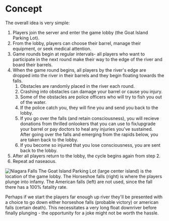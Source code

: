 # Concept
The overall idea is very simple:
1. Players join the server and enter the game lobby (the Goat Island Parking Lot).
2. From the lobby, players can choose their barrel, manage their equipment, or seek medical attention.
3. Game rounds begin at regular intervals- all players who want to participate in the next round make their way to the edge of the river and board their barrels.
4. When the game round begins, all players by the river's edge are dropped into the river in their barrels and they begin floating towards the falls.
	1. Obstacles are randomly placed in the river each round.
	2. Crashing into obstacles can damage your barrel or cause you injury.
	3. Some of the obstacles are police officers who will try to fish you out of the water.
	4. If the police catch you, they will fine you and send you back to the lobby.
	5. If you go over the falls (and retain consciousness), you will recieve donations from thrilled onlookers that you can use to fix/upgrade your barrel or pay doctors to heal any injuries you've sustained. After going over the falls and emerging from the rapids below, you are taken back to the lobby.
	6. If you become so injured that you lose consciousness, you are sent back to the lobby.
5. After all players return to the lobby, the cycle begins again from step 2.
6. Repeat ad naseaous.

![Niagara Falls](Niagara_01.jpg)
The Goat Island Parking Lot (large center island) is the location of the game lobby.
The Horseshoe falls (right) is where the players plunge into infamy.
The American falls (left) are not used, since the fall there has a 100% fatality rate.

Perhaps if we start the players far enough up river they'll be presented with a choice to go down either horseshoe falls (probable victory) or american falls (certain death). This necessitates a very long float downriver before finally plunging - the opportunity for a joke might not be worth the hassle.